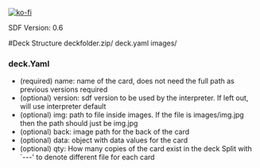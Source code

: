 [![ko-fi](https://www.ko-fi.com/img/githubbutton_sm.svg)](https://ko-fi.com/K3K11VCDK)


SDF Version: 0.6

#Deck Structure
deckfolder.zip/
  deck.yaml
  images/

### deck.Yaml
- (required) name: name of the card, does not need the full path as previous versions required
- (optional) version: sdf version to be used by the interpreter. If left out, will use interpreter default
- (optional) img: path to file inside images. If the file is images/img.jpg then the path should just be img.jpg
- (optional) back: image path for the back of the card 
- (optional) data: object with data values for the card 
- (optional) qty: How many copies of the card exist in the deck
Split with `---' to denote different file for each card
